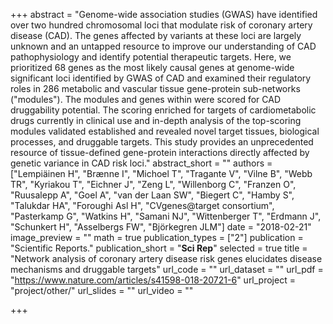 +++
abstract = "Genome-wide association studies (GWAS) have identified over two hundred chromosomal loci that modulate risk of coronary artery disease (CAD). The genes affected by variants at these loci are largely unknown and an untapped resource to improve our understanding of CAD pathophysiology and identify potential therapeutic targets. Here, we prioritized 68 genes as the most likely causal genes at genome-wide significant loci identified by GWAS of CAD and examined their regulatory roles in 286 metabolic and vascular tissue gene-protein sub-networks ("modules"). The modules and genes within were scored for CAD druggability potential. The scoring enriched for targets of cardiometabolic drugs currently in clinical use and in-depth analysis of the top-scoring modules validated established and revealed novel target tissues, biological processes, and druggable targets. This study provides an unprecedented resource of tissue-defined gene-protein interactions directly affected by genetic variance in CAD risk loci."
abstract_short = ""
authors = ["Lempiäinen H", "Brænne I", "Michoel T", "Tragante V", "Vilne B", "Webb TR", "Kyriakou T", "Eichner J", "Zeng L", "Willenborg C", "Franzen O", "Ruusalepp A", "Goel A", "van der Laan SW", "Biegert C", "Hamby S", "Talukdar HA", "Foroughi Asl H", "CVgenes@target consortium", "Pasterkamp G", "Watkins H", "Samani NJ", "Wittenberger T", "Erdmann J", "Schunkert H", "Asselbergs FW", "Björkegren JLM"]
date = "2018-02-21"
image_preview = ""
math = true
publication_types = ["2"]
publication = "Scientific Reports."
publication_short = "**Sci Rep**"
selected = true
title = "Network analysis of coronary artery disease risk genes elucidates disease mechanisms and druggable targets"
url_code = ""
url_dataset = ""
url_pdf = "https://www.nature.com/articles/s41598-018-20721-6"
url_project = "project/other/"
url_slides = ""
url_video = ""

+++

